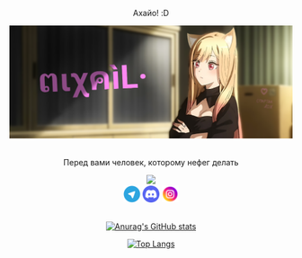 
<!-- Лол, и что ты тут ищешь? ,_, Дурак? да?  -->

<div align="center">
<p>Ахайо! :D</p>

<img src="mixail.png" width="600px" />

<br>
<br>
  
<p>Перед вами человек, которому нефег делать</p>

<img src="https://gpvc.arturio.dev/Xasya" href="#" />

<div> <!-- Типо для удобства ;D -->
<a href="https://t.me/izoix"><img width="30px" src="tg.png"></a>
<a href="https://dsc.bio/xasya"><img width="30px" src="ds.png"></a>
<a href="https://instagram.com/mixa.ofc"><img width="30px" src="insta.png"></a>
</div> 
  
<br>

[![Anurag's GitHub stats](https://github-readme-stats.vercel.app/api?username=Xasya&theme=dark&show_icons=true)](https://github.com/Xasya)

[![Top Langs](https://github-readme-stats.vercel.app/api/top-langs/?username=Xasya&theme=dark&show_icons=true)](https://github.com/Xasya) 

<!-- Ну и что? Нашёл что искал? -->
  
</div>

